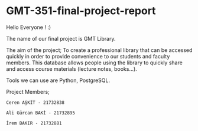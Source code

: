 # GMT-351-final-project-report

Hello Everyone ! :)

The name of our final project is GMT Library.

The aim of the project; To create a professional library that can be accessed quickly in order to
provide convenience to our students and faculty members. This database allows people using the
library to quickly share and access course materials (lecture notes, books...).

Tools we can use are Python, PostgreSQL.

Project Members;
  
	Ceren AŞKİT - 21732838
  
	Ali Gürcan BAKİ - 21732895
  
	İrem BAKIR - 21732881
